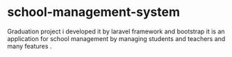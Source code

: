 # school-management-system
Graduation project i developed it by laravel framework and bootstrap it is an application for school management by managing students and teachers and many features .
